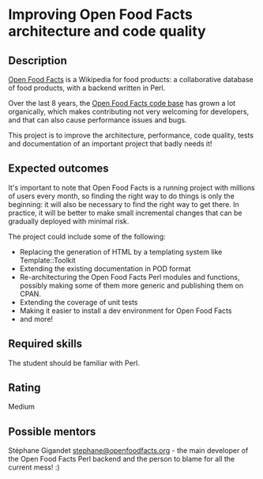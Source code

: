 Improving Open Food Facts architecture and code quality
==================================

Description
-----------
[Open Food Facts](https://world.openfoodfacts.org) is a Wikipedia for food products: a collaborative database of food products, with a backend written in Perl.

Over the last 8 years, the [Open Food Facts code base](https://github.com/openfoodfacts/openfoodfacts-server) has grown a lot organically, which makes contributing not very welcoming for developers, and that can also cause performance issues and bugs.

This project is to improve the architecture, performance, code quality, tests and documentation of an important project that badly needs it! 

Expected outcomes
-----------------

It's important to note that Open Food Facts is a running project with millions of users every month, so finding the right way to do things is only the beginning: it will also be necessary to find the right way to get there. In practice, it will be better to make small incremental changes that can be gradually deployed with minimal risk.

The project could include some of the following:

- Replacing the generation of HTML by a templating system like Template::Toolkit
- Extending the existing documentation in POD format
- Re-architecturing the Open Food Facts Perl modules and functions, possibly making some of them more generic and publishing them on CPAN.
- Extending the coverage of unit tests
- Making it easier to install a dev environment for Open Food Facts
- and more!

Required skills
---------------

The student should be familiar with Perl.

Rating
------

Medium

Possible mentors
----------------

Stéphane Gigandet stephane@openfoodfacts.org - the main developer of the Open Food Facts Perl backend and the person to blame for all the current mess! :)

